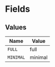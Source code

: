 # Fields


## Values

| Name      | Value     |
| --------- | --------- |
| `FULL`    | full      |
| `MINIMAL` | minimal   |